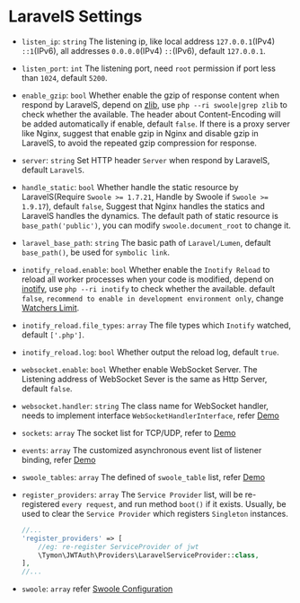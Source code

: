 # LaravelS Settings

- `listen_ip`: `string` The listening ip, like local address `127.0.0.1`(IPv4) `::1`(IPv6), all addresses `0.0.0.0`(IPv4) `::`(IPv6), default `127.0.0.1`.

- `listen_port`: `int` The listening port, need `root` permission if port less than `1024`, default `5200`.

- `enable_gzip`: `bool` Whether enable the gzip of response content when respond by LaravelS, depend on [zlib](https://zlib.net/), use `php --ri swoole|grep zlib` to check whether the available. The header about Content-Encoding will be added automatically if enable, default `false`. If there is a proxy server like Nginx, suggest that enable gzip in Nginx and disable gzip in LaravelS, to avoid the repeated gzip compression for response.

- `server`: `string` Set HTTP header `Server` when respond by LaravelS, default `LaravelS`.

- `handle_static`: `bool` Whether handle the static resource by LaravelS(Require `Swoole >= 1.7.21`, Handle by Swoole if `Swoole >= 1.9.17`), default `false`, Suggest that Nginx handles the statics and LaravelS handles the dynamics. The default path of static resource is `base_path('public')`, you can modify `swoole.document_root` to change it.

- `laravel_base_path`: `string` The basic path of `Laravel/Lumen`, default `base_path()`, be used for `symbolic link`.

- `inotify_reload.enable`: `bool` Whether enable the `Inotify Reload` to reload all worker processes when your code is modified, depend on [inotify](http://pecl.php.net/package/inotify), use `php --ri inotify` to check whether the available. default `false`, `recommend to enable in development environment only`, change [Watchers Limit](https://github.com/hhxsv5/laravel-s/blob/master/KnownCompatibleIssues.md#inotify-reached-the-watchers-limit).
 
- `inotify_reload.file_types`: `array` The file types which `Inotify` watched, default `['.php']`.

- `inotify_reload.log`: `bool` Whether output the reload log, default `true`.

- `websocket.enable`: `bool` Whether enable WebSocket Server. The Listening address of WebSocket Sever is the same as Http Server, default `false`.

- `websocket.handler`: `string` The class name for WebSocket handler, needs to implement interface `WebSocketHandlerInterface`, refer [Demo](https://github.com/hhxsv5/laravel-s/blob/master/README.md#enable-websocket-server)

- `sockets`: `array` The socket list for TCP/UDP, refer to [Demo](https://github.com/hhxsv5/laravel-s/blob/master/README.md#enable-tcpudp-server)

- `events`: `array` The customized asynchronous event list of listener binding, refer [Demo](https://github.com/hhxsv5/laravel-s/blob/master/README.md#customized-asynchronous-events)

- `swoole_tables`: `array` The defined of `swoole_table` list, refer [Demo](https://github.com/hhxsv5/laravel-s/blob/master/README.md#use-swoole_table)

- `register_providers`: `array` The `Service Provider` list, will be re-registered `every request`, and run method `boot()` if it exists. Usually, be used to clear the `Service Provider` which registers `Singleton` instances.
    ```PHP
    //...
    'register_providers' => [
        //eg: re-register ServiceProvider of jwt
        \Tymon\JWTAuth\Providers\LaravelServiceProvider::class,
    ],
    //...
    ```

- `swoole`: `array` refer [Swoole Configuration](https://www.swoole.co.uk/docs/modules/swoole-server/configuration)